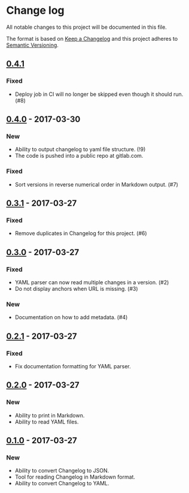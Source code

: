 # Change log
All notable changes to this project will be documented in this file.

The format is based on [Keep a Changelog](http://keepachangelog.com/)
and this project adheres to [Semantic Versioning](http://semver.org/).

## [0.4.1]
### Fixed
- Deploy job in CI will no longer be skipped even though it should run. (#8)

## [0.4.0] - 2017-03-30
### New
- Ability to output changelog to yaml file structure. (!9)
- The code is pushed into a public repo at gitlab.com.

### Fixed
- Sort versions in reverse numerical order in Markdown output. (#7)

## [0.3.1] - 2017-03-27
### Fixed
- Remove duplicates in Changelog for this project. (#6)

## [0.3.0] - 2017-03-27
### Fixed
- YAML parser can now read multiple changes in a version. (#2)
- Do not display anchors when URL is missing. (#3)

### New
- Documentation on how to add metadata. (#4)

## [0.2.1] - 2017-03-27
### Fixed
- Fix documentation formatting for YAML parser.

## [0.2.0] - 2017-03-27
### New
- Ability to print in Markdown.
- Ability to read YAML files.

## [0.1.0] - 2017-03-27
### New
- Ability to convert Changelog to JSON.
- Tool for reading Changelog in Markdown format.
- Ability to convert Changelog to YAML.

[0.4.1]: https://gitlab.com/ephracis/keepachangelog/compare/0.4.0...0.4.1
[0.4.0]: https://gitlab.com/ephracis/keepachangelog/compare/0.3.1...0.4.0
[0.3.1]: https://gitlab.com/ephracis/keepachangelog/compare/0.3.0...0.3.1
[0.3.0]: https://gitlab.com/ephracis/keepachangelog/compare/0.2.1...0.3.0
[0.2.1]: https://gitlab.com/ephracis/keepachangelog/compare/0.2.0...0.2.1
[0.2.0]: https://gitlab.com/ephracis/keepachangelog/compare/0.1.0...0.2.0
[0.1.0]: https://gitlab.com/ephracis/keepachangelog/compare/77986bc...0.1.0
